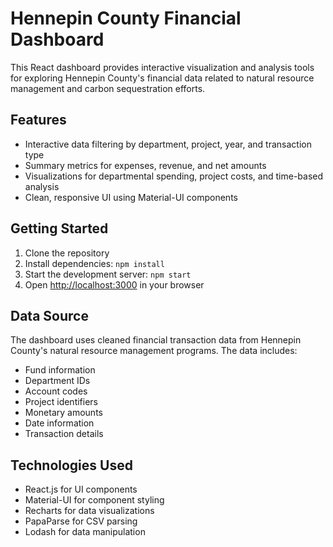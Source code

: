 # Hennepin County Financial Dashboard

This React dashboard provides interactive visualization and analysis tools for exploring Hennepin County's financial data related to natural resource management and carbon sequestration efforts.

## Features

- Interactive data filtering by department, project, year, and transaction type
- Summary metrics for expenses, revenue, and net amounts
- Visualizations for departmental spending, project costs, and time-based analysis
- Clean, responsive UI using Material-UI components

## Getting Started

1. Clone the repository
2. Install dependencies: `npm install`
3. Start the development server: `npm start`
4. Open [http://localhost:3000](http://localhost:3000) in your browser

## Data Source

The dashboard uses cleaned financial transaction data from Hennepin County's natural resource management programs. The data includes:

- Fund information
- Department IDs
- Account codes
- Project identifiers
- Monetary amounts
- Date information
- Transaction details

## Technologies Used

- React.js for UI components
- Material-UI for component styling
- Recharts for data visualizations
- PapaParse for CSV parsing
- Lodash for data manipulation
